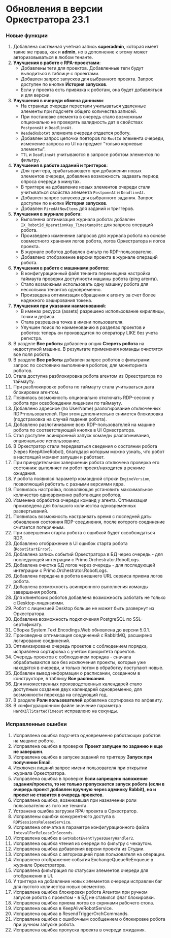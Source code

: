 # Обновления в версии Оркестратора 23.1

### Новые функции

1. Добавлена системная учетная запись **superadmin**, которая имеет такие же права, как и **admin**, но в дополнение к этому может авторизовываться в любом тенанте.
1. **Улучшения в работе с RPA-проектами**:
   * Добавлены теги для проектов. Добавленные теги будут выводиться в таблице с проектами. 
   * Добавлен запрос запусков для выбранного проекта. Запрос доступен по кнопке **История запусков**.
   * Если у проекта есть привязка к роботам, она будет добавляться и для версии.
1. **Улучшения в очереди обмена данными**:
   * На странице очереди перестали учитываться удаленные элементы при подсчете общего количества записей. 
   * При постановке элемента в очередь стало возможным опционально не проверять валидность дат в свойствах `PostponeAt` и `DeadlineAt`.
   * `ReadedRobotAt` элемента очереди отдается роботу.
   * Добавлен запрос цепочки повторов по `RootId` элемента очереди, изменение запроса из UI на предмет "только корневые элементы".
   * `TTL` и `DeadlineAt` учитываются в запросе роботом элементов по фильтру.
1. **Улучшения в работе заданий и триггеров**:
   * Для триггера, срабатывающего при добавлении новых элементов очереди, добавлена возможность задавать период опроса очереди в минутах.
   * В триггере на добавление новых элементов очереди стали учитываться свойства элемента `PostponeAt` и `DeadlineAt`.
   * Добавлен запрос запусков для выбранного задания. Запрос доступен по кнопке **История запусков**.
   * Добавлен `FiredAtNewItems` для заданий и триггеров.
1. **Улучшения в журнале робота**:
   * Выполнена оптимизация журнала робота: добавлен `IX_RobotId_OperationKey_TimestampUtc` для запроса операций робота.
   * Произведено изменение запросов для журнала робота на основе совместного хранения логов робота, логов Оркестратора и логов проекта.
   * В журнале роботов добавлен фильтр по RDP-пользователю.
   * Добавлено отображение версии проекта в журнале операций робота. 
1. **Улучшения в работе с машинами роботов**:
   * В конфигурационный файл тенанта перемещена настройка таймаута проверки доступности машины робота (ping агента).
   * Стало возможным использовать одну машину робота для нескольких тенантов одновременно.
   * Произведена оптимизация обращения к агенту за счет более надежного хэширования токена.
1. **Улучшения при указании наименований**:
   * В именах ресурса (assets) разрешено использование кириллицы, точки и дефиса.
   * Стала разрешена точка в имени пользователя.
   * Улучшен поиск по наименованию в разделах проектов и роботов: теперь он производится по оператору LIKE без учета регистра.
1. В разделе **Все роботы** добавлена опция **Стереть робота** на недоступной машине. В результате применения команды очистятся все поля робота.
1. В разделе **Все роботы** добавлен запрос роботов с фильтрами: запрос по состоянию выполнения роботов; для мониторинга роботов.
1. Стала доступна разблокировка робота агентом из Оркестратора по таймауту.
1. При разблокировке робота по таймауту стала учитываться дата блокировки агентом.
1. Появилась возможность опционально отключать RDP-сессию у робота при освобождении лицензии по таймауту.
1. Добавлено адресное (по UserName) разлогирование отключенных RDP-пользователей. При этом дополнительно снимется блокировка (подстраховка на случай падения робота).
1. Добавлено разлогинивание всех RDP-пользователей на машине робота по соответствующей кнопке в UI Оркестратора.
1. Стал доступен асинхронный запуск команды разлогинивания, опциональное использование. 
1. В Оркестратор стали передаваться сведения о состоянии робота (через KeepAliveRobot), благодаря которым можно узнать, что робот в настоящий момент запущен и работает. 
1. При принудительном завершении робота отключена проверка его состояния: выполняет ли робот проект/находится в режиме ожидания.
1. У робота появился параметр командной строки `EngineVersion`, позволяющий работать с разными версиями ядра.
1. Появилась настройка, позволяющая установить максимальное количество одновременно работающих роботов.
1. Изменена обработка очереди команд у агента. Оптимизация произведена для большого количества одновременных развертываний.
1. Появилась возможность настраивать время с последней даты обновления состояния RDP-соединения, после которого соединение считается потерянным.
1. При завершении старта робота с ошибкой будет освобождаться RDP. 
1. Добавлено отображение в UI ошибок старта робота (`RobotStartError`).
1. Добавлена запись событий Оркестратора в БД через очередь - для последующей интеграции с Primo.Orchestrator.RobotLogs.
1. Добавлена очистка БД логов через очередь - для последующей интеграции с Primo.Orchestrator.RobotLogs.
1. Добавлена передача в робота внешнего URL сервиса приема логов робота.
1. Добавлена возможность асинхронного выполнения команды завершения робота.
1. Для клиентских роботов добавлена возможность работать не только с Desktop-лицензиями.
1. Робот с лицензией Desktop больше не может быть развернут из Оркестратора.
1. Добавлена возможность подключения PostgreSQL по SSL-сертификату. 
1. Сборка System.Text.Encodings.Web обновлена до версии 5.0.1.
1. Произведена оптимизация соединений с RabbitMQ, расширено логирование соединений.
1. Оптимизирована очередь проектов с соблюдением порядка, исправлена сортировка с учетом приоритета проектов.
1. Очередь проектов с соблюдением порядка - сначала обрабатываются все без исключения проекты, которые уже находятся в очереди, и только потом в обработку поступают новые.
1. Добавлен вывод информации о расписании, созданном в конструкторе, в таблицу **Все расписания**.
1. Для множественных производственных календарей стало доступным создание двух календарей одновременно, для возможности перехода на следующий год.
1. В разделе **Роли пользователей** добавлена сортировка по алфавиту.
1. В конфигурационном файле значение параметра `HardKillStartedTimeout` исправлено на секунды.


### Исправленные ошибки

1. Исправлена ошибка подсчета одновременно работающих роботов на машине робота.
1. Исправлена ошибка в проверке **Проект запущен по заданию и еще не завершен**.
1. Исправлена ошибка в запуске заданий по триггеру **Запуск при получении Email**.
1. Исключен лишний запрос имени пользователя при открытии журнала Оркестратора.
1. Исправлена ошибка в проверке **Если запрещено наложение задания/проекта, то не только пропускается запуск робота (если в очередь проект добавлен вручную через админку Rabbit), но и проект не ставится в очередь проектов**.
1. Исправлена ошибка, возникавшая при назначении роли пользователю из того же тенанта. 
1. Устранена ошибка загрузки RPA-проекта в Оркестратор. 
1. Исправлены ошибки конкурентного доступа в `RDPSessionsReleaseService`.
1. Исправлена опечатка в параметре конфигурационного файла `IntevalForReleaseInSeconds`.
1. Исправлена ошибка в `GetRobotEventTypesQueryHandler2`.
1. Исправлена ошибка чтения из очереди по фильтру с чекаутом.
1. Исправлена ошибка добавления версии проекта из Студии.
1. Исправлена ошибка с авторизацией прав пользователя на операции.
1. Исправлено отображение события ExchangeQueueReEnqueue в журнале Оркестратора.
1. Исправлена фильтрация по статусам элементов очереди для отображения в UI.
1. У триггера на добавление новых элементов очереди исправлен баг для пустого количества новых элементов.
1. Исправлена ошибка блокировки робота Агентом при ручном запуске робота с проектом - в БД не ставился флаг блокировки.
1. Исправлена ошибка приема логов со скринами рабочего стола.
1. Исправлена ошибка в KeepAliveRobotService.
1. Исправлена ошибка в ResendTriggerOrchCommands.
1. Исправлена ошибка с ошибочным сообщением о блокировке робота при ручном запуске робота.
1. Исправлена ошибка пропуска проекта в очереди ожидания.
